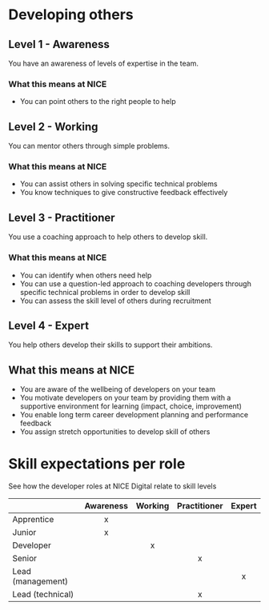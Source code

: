 # Developing others

## Level 1 - Awareness
You have an awareness of levels of expertise in the team.

### What this means at NICE 
- You can point others to the right people to help

## Level 2 - Working
You can mentor others through simple problems.

### What this means at NICE 
- You can assist others in solving specific technical problems
- You know techniques to give constructive feedback effectively


## Level 3 - Practitioner
You use a coaching approach to help others to develop skill.

### What this means at NICE 
- You can identify when others need help
- You can use a question-led approach to coaching developers through specific technical problems in order to develop skill
- You can assess the skill level of others during recruitment

## Level 4 - Expert
You help others develop their skills to support their ambitions.

## What this means at NICE 
- You are aware of the wellbeing of developers on your team 
- You motivate developers on your team by providing them with a supportive environment for learning (impact, choice, improvement)
- You enable long term career development planning and performance feedback
- You assign stretch opportunities to develop skill of others

# Skill expectations per role
See how the developer roles at NICE Digital relate to skill levels

|                   | Awareness | Working | Practitioner | Expert |
|-------------------|:-:|:-:|:-:|:-:| 
| Apprentice        |    x      |         |              |        |
| Junior            |    x      |         |              |        |
| Developer         |           |    x    |              |        |
| Senior            |           |         |     x        |        |
| Lead (management) |           |         |              |    x   |
| Lead (technical)  |           |         |     x        |        |


